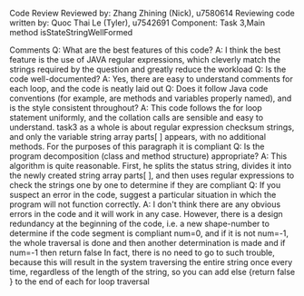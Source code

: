 Code Review
Reviewed by: Zhang Zhining (Nick), u7580614
Reviewing code written by: Quoc Thai Le (Tyler), u7542691
Component: Task 3,Main method isStateStringWellFormed

Comments
Q: What are the best features of this code?
A: I think the best feature is the use of JAVA regular expressions, which cleverly match the strings required by the question and greatly reduce the workload
Q: Is the code well-documented?
A: Yes, there are easy to understand comments for each loop, and the code is neatly laid out
Q: Does it follow Java code conventions (for example, are methods and variables properly named), and is the style
consistent throughout?
A: This code follows the for loop statement uniformly, and the collation calls are sensible and easy to understand. task3 as a whole is about regular expression checksum strings, and only the variable string array parts[ ] appears, with no additional methods. For the purposes of this paragraph it is compliant
Q: Is the program decomposition (class and method structure) appropriate?
A: This algorithm is quite reasonable. First, he splits the status string, divides it into the newly created string array parts[ ], and then uses regular expressions to check the strings one by one to determine if they are compliant
Q: If you suspect an error in the code, suggest a particular situation in which the program will not function correctly.
A: I don't think there are any obvious errors in the code and it will work in any case. However, there is a design redundancy at the beginning of the code, i.e. a new shape-number to determine if the code segment is compliant num=0, and if it is not num=-1, the whole traversal is done and then another determination is made and if num=-1 then return false
In fact, there is no need to go to such trouble, because this will result in the system traversing the entire string once every time, regardless of the length of the string, so you can add else {return false } to the end of each for loop traversal